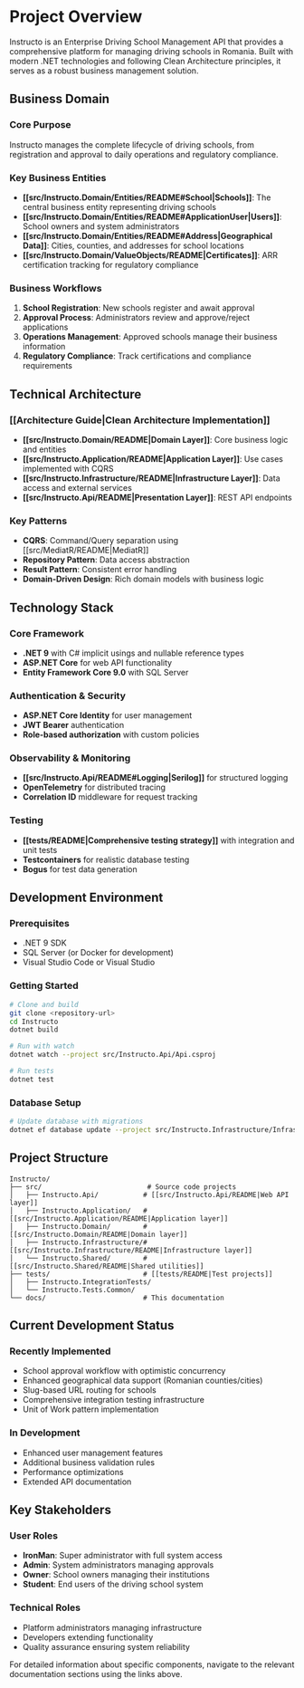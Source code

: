 # Project Overview

Instructo is an Enterprise Driving School Management API that provides a comprehensive platform for managing driving schools in Romania. Built with modern .NET technologies and following Clean Architecture principles, it serves as a robust business management solution.

## Business Domain

### Core Purpose
Instructo manages the complete lifecycle of driving schools, from registration and approval to daily operations and regulatory compliance.

### Key Business Entities
- **[[src/Instructo.Domain/Entities/README#School|Schools]]**: The central business entity representing driving schools
- **[[src/Instructo.Domain/Entities/README#ApplicationUser|Users]]**: School owners and system administrators
- **[[src/Instructo.Domain/Entities/README#Address|Geographical Data]]**: Cities, counties, and addresses for school locations
- **[[src/Instructo.Domain/ValueObjects/README|Certificates]]**: ARR certification tracking for regulatory compliance

### Business Workflows
1. **School Registration**: New schools register and await approval
2. **Approval Process**: Administrators review and approve/reject applications
3. **Operations Management**: Approved schools manage their business information
4. **Regulatory Compliance**: Track certifications and compliance requirements

## Technical Architecture

### [[Architecture Guide|Clean Architecture Implementation]]
- **[[src/Instructo.Domain/README|Domain Layer]]**: Core business logic and entities
- **[[src/Instructo.Application/README|Application Layer]]**: Use cases implemented with CQRS
- **[[src/Instructo.Infrastructure/README|Infrastructure Layer]]**: Data access and external services
- **[[src/Instructo.Api/README|Presentation Layer]]**: REST API endpoints

### Key Patterns
- **CQRS**: Command/Query separation using [[src/MediatR/README|MediatR]]
- **Repository Pattern**: Data access abstraction
- **Result Pattern**: Consistent error handling
- **Domain-Driven Design**: Rich domain models with business logic

## Technology Stack

### Core Framework
- **.NET 9** with C# implicit usings and nullable reference types
- **ASP.NET Core** for web API functionality
- **Entity Framework Core 9.0** with SQL Server

### Authentication & Security
- **ASP.NET Core Identity** for user management
- **JWT Bearer** authentication
- **Role-based authorization** with custom policies

### Observability & Monitoring
- **[[src/Instructo.Api/README#Logging|Serilog]]** for structured logging
- **OpenTelemetry** for distributed tracing
- **Correlation ID** middleware for request tracking

### Testing
- **[[tests/README|Comprehensive testing strategy]]** with integration and unit tests
- **Testcontainers** for realistic database testing
- **Bogus** for test data generation

## Development Environment

### Prerequisites
- .NET 9 SDK
- SQL Server (or Docker for development)
- Visual Studio Code or Visual Studio

### Getting Started
```bash
# Clone and build
git clone <repository-url>
cd Instructo
dotnet build

# Run with watch
dotnet watch --project src/Instructo.Api/Api.csproj

# Run tests
dotnet test
```

### Database Setup
```bash
# Update database with migrations
dotnet ef database update --project src/Instructo.Infrastructure/Infrastructure.csproj --startup-project src/Instructo.Api/Api.csproj
```

## Project Structure

```
Instructo/
├── src/                          # Source code projects
│   ├── Instructo.Api/           # [[src/Instructo.Api/README|Web API layer]]
│   ├── Instructo.Application/   # [[src/Instructo.Application/README|Application layer]]
│   ├── Instructo.Domain/        # [[src/Instructo.Domain/README|Domain layer]]
│   ├── Instructo.Infrastructure/# [[src/Instructo.Infrastructure/README|Infrastructure layer]]
│   └── Instructo.Shared/        # [[src/Instructo.Shared/README|Shared utilities]]
├── tests/                       # [[tests/README|Test projects]]
│   ├── Instructo.IntegrationTests/
│   └── Instructo.Tests.Common/
└── docs/                        # This documentation
```

## Current Development Status

### Recently Implemented
- School approval workflow with optimistic concurrency
- Enhanced geographical data support (Romanian counties/cities)
- Slug-based URL routing for schools
- Comprehensive integration testing infrastructure
- Unit of Work pattern implementation

### In Development
- Enhanced user management features
- Additional business validation rules
- Performance optimizations
- Extended API documentation

## Key Stakeholders

### User Roles
- **IronMan**: Super administrator with full system access
- **Admin**: System administrators managing approvals
- **Owner**: School owners managing their institutions
- **Student**: End users of the driving school system

### Technical Roles
- Platform administrators managing infrastructure
- Developers extending functionality
- Quality assurance ensuring system reliability

For detailed information about specific components, navigate to the relevant documentation sections using the links above.